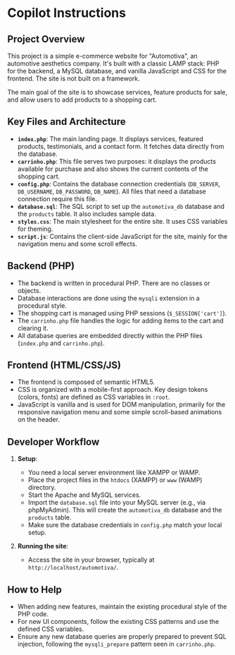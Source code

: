 # Copilot Instructions

## Project Overview

This project is a simple e-commerce website for "Automotiva", an automotive aesthetics company. It's built with a classic LAMP stack: PHP for the backend, a MySQL database, and vanilla JavaScript and CSS for the frontend. The site is not built on a framework.

The main goal of the site is to showcase services, feature products for sale, and allow users to add products to a shopping cart.

## Key Files and Architecture

- **`index.php`**: The main landing page. It displays services, featured products, testimonials, and a contact form. It fetches data directly from the database.
- **`carrinho.php`**: This file serves two purposes: it displays the products available for purchase and also shows the current contents of the shopping cart.
- **`config.php`**: Contains the database connection credentials (`DB_SERVER`, `DB_USERNAME`, `DB_PASSWORD`, `DB_NAME`). All files that need a database connection require this file.
- **`database.sql`**: The SQL script to set up the `automotiva_db` database and the `products` table. It also includes sample data.
- **`styles.css`**: The main stylesheet for the entire site. It uses CSS variables for theming.
- **`script.js`**: Contains the client-side JavaScript for the site, mainly for the navigation menu and some scroll effects.

## Backend (PHP)

- The backend is written in procedural PHP. There are no classes or objects.
- Database interactions are done using the `mysqli` extension in a procedural style.
- The shopping cart is managed using PHP sessions (`$_SESSION['cart']`).
- The `carrinho.php` file handles the logic for adding items to the cart and clearing it.
- All database queries are embedded directly within the PHP files (`index.php` and `carrinho.php`).

## Frontend (HTML/CSS/JS)

- The frontend is composed of semantic HTML5.
- CSS is organized with a mobile-first approach. Key design tokens (colors, fonts) are defined as CSS variables in `:root`.
- JavaScript is vanilla and is used for DOM manipulation, primarily for the responsive navigation menu and some simple scroll-based animations on the header.

## Developer Workflow

1.  **Setup**:
    *   You need a local server environment like XAMPP or WAMP.
    *   Place the project files in the `htdocs` (XAMPP) or `www` (WAMP) directory.
    *   Start the Apache and MySQL services.
    *   Import the `database.sql` file into your MySQL server (e.g., via phpMyAdmin). This will create the `automotiva_db` database and the `products` table.
    *   Make sure the database credentials in `config.php` match your local setup.

2.  **Running the site**:
    *   Access the site in your browser, typically at `http://localhost/automotiva/`.

## How to Help

- When adding new features, maintain the existing procedural style of the PHP code.
- For new UI components, follow the existing CSS patterns and use the defined CSS variables.
- Ensure any new database queries are properly prepared to prevent SQL injection, following the `mysqli_prepare` pattern seen in `carrinho.php`.
